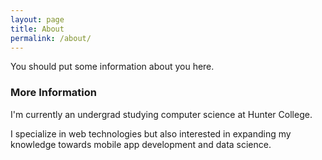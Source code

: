 ```yaml
---
layout: page
title: About
permalink: /about/
---
```


You should put some information about you here.

### More Information
I'm currently an undergrad studying computer science at Hunter College. 

I specialize in web technologies but also interested in expanding my knowledge towards mobile app development and data science. 
